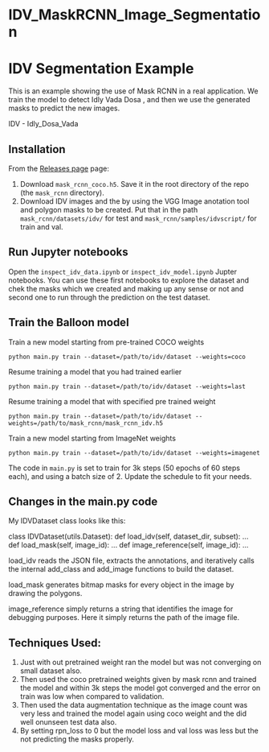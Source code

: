 # IDV_MaskRCNN_Image_Segmentation

# IDV Segmentation Example

This is an example showing the use of Mask RCNN in a real application.
We train the model to detect Idly Vada Dosa , and then we use the generated 
masks to predict the new images.

IDV - Idly_Dosa_Vada


## Installation
From the [Releases page](https://github.com/matterport/Mask_RCNN/releases) page:
1. Download `mask_rcnn_coco.h5`. Save it in the root directory of the repo (the `mask_rcnn` directory).
2. Download IDV images and the by using the VGG Image anotation tool and polygon masks to be created. Put that in the path `mask_rcnn/datasets/idv/` for test and `mask_rcnn/samples/idvscript/` for train and val.


## Run Jupyter notebooks
Open the `inspect_idv_data.ipynb` or `inspect_idv_model.ipynb` Jupter notebooks. You can use these first notebooks to explore the dataset and chek the masks which we created and making up any sense or not and second one to run through the prediction on the test dataset.


## Train the Balloon model

Train a new model starting from pre-trained COCO weights
```
python main.py train --dataset=/path/to/idv/dataset --weights=coco
```

Resume training a model that you had trained earlier
```
python main.py train --dataset=/path/to/idv/dataset --weights=last
```

Resume training a model that with specified pre trained weight
```
python main.py train --dataset=/path/to/idv/dataset --weights=/path/to/mask_rcnn/mask_rcnn_idv.h5 
```

Train a new model starting from ImageNet weights
```
python main.py train --dataset=/path/to/idv/dataset --weights=imagenet
```

The code in `main.py` is set to train for 3k steps (50 epochs of 60 steps each), and using a batch size of 2. 
Update the schedule to fit your needs.

## Changes in the main.py code

My IDVDataset class looks like this:

class IDVDataset(utils.Dataset):
    def load_idv(self, dataset_dir, subset):
        ...
    def load_mask(self, image_id):
        ...
    def image_reference(self, image_id):
        ...

load_idv reads the JSON file, extracts the annotations, and iteratively calls the internal add_class and add_image functions to build the dataset.

load_mask generates bitmap masks for every object in the image by drawing the polygons.

image_reference simply returns a string that identifies the image for debugging purposes. Here it simply returns the path of the image file.

## Techniques Used:

1. Just with out pretrained weight ran the model but was not converging on small dataset also.
2. Then used the coco pretrained weights given by mask rcnn and trained the model and within 3k steps the model got converged and the error on train was low when compared to validation.
3. Then used the data augmentation technique as the image count was very less and trained the model again using coco weight and the did well onunseen test data also.
4. By setting rpn_loss to 0 but the model loss and val loss was less but the not predicting the masks properly.
